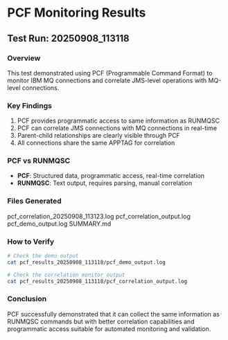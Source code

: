 # PCF Monitoring Results

## Test Run: 20250908_113118

### Overview
This test demonstrated using PCF (Programmable Command Format) to monitor IBM MQ connections
and correlate JMS-level operations with MQ-level connections.

### Key Findings
1. PCF provides programmatic access to same information as RUNMQSC
2. PCF can correlate JMS connections with MQ connections in real-time
3. Parent-child relationships are clearly visible through PCF
4. All connections share the same APPTAG for correlation

### PCF vs RUNMQSC
- **PCF**: Structured data, programmatic access, real-time correlation
- **RUNMQSC**: Text output, requires parsing, manual correlation

### Files Generated
pcf_correlation_20250908_113123.log
pcf_correlation_output.log
pcf_demo_output.log
SUMMARY.md

### How to Verify
```bash
# Check the demo output
cat pcf_results_20250908_113118/pcf_demo_output.log

# Check the correlation monitor output
cat pcf_results_20250908_113118/pcf_correlation_output.log
```

### Conclusion
PCF successfully demonstrated that it can collect the same information as RUNMQSC
commands but with better correlation capabilities and programmatic access suitable
for automated monitoring and validation.
